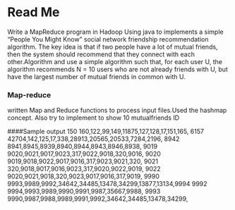 # Read Me

Write a MapReduce program in Hadoop Using java to implements a simple “People You Might Know” social network friendship recommendation algorithm. The key idea is that if two people have a lot of mutual friends, then the system should recommend that they connect with each other.Algorithm and use a simple algorithm such that, for each user U, the algorithm recommends N = 10 users who are not already friends with U, but have the largest number of mutual friends in common with U.

 
 ### Map-reduce
 written Map and Reduce functions to process input files.Used the hashmap concept. Also try to implement to show 10 mutualfriends ID  
 
 
 ####Sample output
 150       160,122,99,149,11875,127,128,17,151,165,
 6157      42704,142,125,17,338,28913,20565,20533,7284,2196,
 8942      8941,8945,8939,8940,8944,8943,8946,8938,
 9019      9020,9021,9017,9023,317,9022,9018,320,9016,
 9020      9019,9018,9022,9017,9016,317,9023,9021,320,
 9021      320,9018,9017,9016,9023,317,9020,9022,9019,
 9022      9020,9021,9018,320,9023,9017,9016,317,9019,
 9990      9993,9989,9992,34642,34485,13478,34299,13877,13134,9994
 9992      9994,9993,9989,9990,9991,9987,35667,9988,
 9993      9990,9987,9988,9989,9991,9992,34642,34485,13478,34299,
 
 
 
 
 
